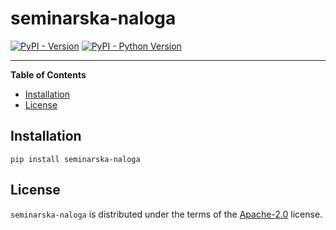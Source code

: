 # seminarska-naloga

[![PyPI - Version](https://img.shields.io/pypi/v/seminarska-naloga.svg)](https://pypi.org/project/seminarska-naloga)
[![PyPI - Python Version](https://img.shields.io/pypi/pyversions/seminarska-naloga.svg)](https://pypi.org/project/seminarska-naloga)

-----

**Table of Contents**

- [Installation](#installation)
- [License](#license)

## Installation

```console
pip install seminarska-naloga
```

## License

`seminarska-naloga` is distributed under the terms of the [Apache-2.0](https://spdx.org/licenses/Apache-2.0.html) license.
